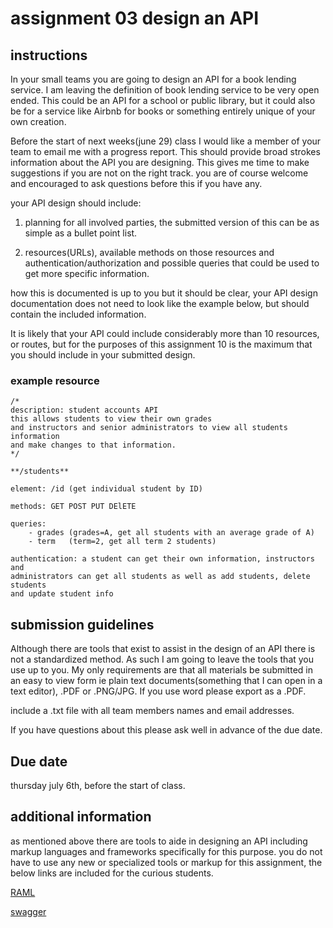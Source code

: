 # assignment 03 design an API

## instructions

In your small teams you are going to design an API for a book lending service.
I am leaving the definition of book lending service to be very open ended. This
could be an API for a school or public library, but it could also be for a
service like Airbnb for books or something entirely unique of your own creation.

Before the start of next weeks(june 29) class I would like a member of your team to email
me with a progress report. This should provide broad strokes information about
the API you are designing. This gives me time to make suggestions if you are not
on the right track. you are of course welcome and encouraged to ask questions
before this if you have any.

your API design should include:  

1) planning for all involved parties, the submitted version of this can be as simple as a bullet point list.  

2) resources(URLs), available methods on those resources and
authentication/authorization and possible queries that could be used to get more
specific information. 

how this is documented is up to you but it should be clear, your API design documentation does not need to
look like the example below, but should contain the included information.

It is likely that your API could include considerably more than 10 resources, or
routes, but for the purposes of this assignment 10 is the maximum that you
should include in your submitted design.

### example resource

    /*
    description: student accounts API
    this allows students to view their own grades
    and instructors and senior administrators to view all students information
    and make changes to that information.
    */

    **/students**

    element: /id (get individual student by ID)

    methods: GET POST PUT DElETE

    queries:
        - grades (grades=A, get all students with an average grade of A)
        - term   (term=2, get all term 2 students)

    authentication: a student can get their own information, instructors and
    administrators can get all students as well as add students, delete students
    and update student info

## submission guidelines

Although there are tools that exist to assist in the design of an API there is
not a standardized method. As such I am going to leave the tools that you use up
to you. My only requirements are that all materials be submitted in an easy to
view form ie plain text documents(something that I can open in a text editor), .PDF or .PNG/JPG. If you use word please
export as a .PDF.

include a .txt file with all team members names and email addresses.

If you have questions about this please ask well in advance of the due date.

## Due date

thursday july 6th, before the start of class.

## additional information

as mentioned above there are tools to aide in designing an API including markup
languages and frameworks specifically for this purpose. you do not have to use any new or
specialized tools or markup for this assignment, the below links are included
for the curious students.

[RAML](http://raml.org/)

[swagger](http://swagger.io/)
